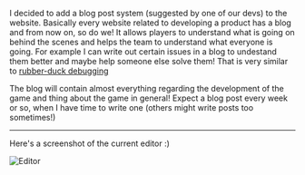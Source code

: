 
I decided to add a blog post system (suggested by one of our devs) to the website. Basically every website related to developing a product has a blog and from now on, so do we! It allows players to understand what is going on behind the scenes and helps the team to understand what everyone is going. For example I can write out certain issues in a blog to undestand them better and maybe help someone else solve them! That is very similar to [rubber-duck debugging](https://wikipedia.org/wiki/Rubber_duck_debugging)

The blog will contain almost everything regarding the development of the game and thing about the game in general! Expect a blog post every week or so, when I have time to write one (others might write posts too sometimes!)

---

Here's a screenshot of the current editor :)

![Editor](/img/blog/b0/editor.jpg)
